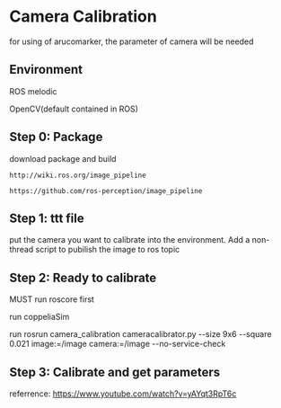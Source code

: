 # Camera Calibration

for using of arucomarker, the parameter of camera will be needed

## Environment

ROS melodic

OpenCV(default contained in ROS)


## Step 0: Package
download package and build

	http://wiki.ros.org/image_pipeline
	
	https://github.com/ros-perception/image_pipeline

## Step 1: ttt file

put the camera you want to calibrate into the environment. Add a non-thread script to pubilish the image to ros topic

## Step 2: Ready to calibrate

MUST run roscore first

run coppeliaSim

run rosrun camera_calibration cameracalibrator.py --size 9x6 --square 0.021 image:=/image camera:=/image --no-service-check

## Step 3: Calibrate and get parameters

referrence: https://www.youtube.com/watch?v=yAYqt3RpT6c





